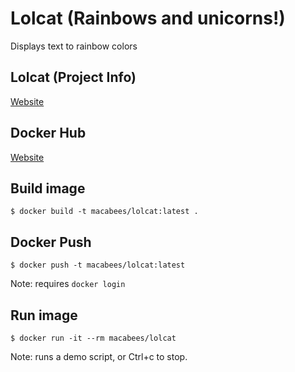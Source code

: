 # Lolcat (Rainbows and unicorns!)
Displays text to rainbow colors

## Lolcat (Project Info)
[Website](https://github.com/busyloop/lolcat)

## Docker Hub
[Website](https://hub.docker.com/r/macabees/lolcat/)

## Build image
`$ docker build -t macabees/lolcat:latest .`

## Docker Push
`$ docker push -t macabees/lolcat:latest`

Note: requires `docker login`

## Run image
`$ docker run -it --rm macabees/lolcat`

Note: runs a demo script, or Ctrl+c to stop.
